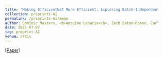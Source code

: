 ```yaml
---
title: "Making EfficientNet More Efficient: Exploring Batch-Independent Normalization, Group Convolutions and Reduced Resolution Training"
collection: preprints-AI
permalink: /preprints-AI/meme
author: Dominic Masters, <b>Antoine Labatie</b>, Zach Eaton-Rosen, Carlo Luschi
date: 2021-07-07
tag: preprint-AI
venue: arXiv
---
```


[[Paper](https://arxiv.org/abs/2106.03640)]
<br>
<br>
